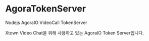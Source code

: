 # AgoraTokenServer
Nodejs AgoraIO VideoCall TokenServer


Xtown Video Chat을 위해 사용하고 있는 AgoraIO Token Server입니다.


